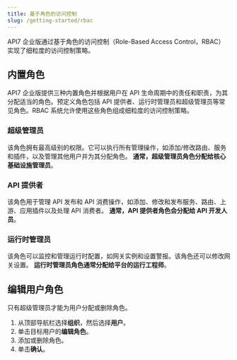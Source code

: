 ```yaml
---
title: 基于角色的访问控制
slug: /getting-started/rbac
---
```


API7 企业版通过基于角色的访问控制（Role-Based Access Control，RBAC）实现了细粒度的访问控制策略。

## 内置角色

API7 企业版提供三种内置角色并根据用户在 API 生命周期中的责任和职责，为其分配适当的角色。预定义角色包括 API 提供者、运行时管理员和超级管理员等常见角色。RBAC 系统允许使用这些角色组成细粒度的访问控制策略。

### 超级管理员

该角色拥有最高级别的权限。它可以执行所有管理操作，如添加/修改路由、服务和插件，以及管理其他用户并为其分配角色。
**通常，超级管理员角色分配给核心基础设施管理员**。

### API 提供者

该角色用于管理 API 发布和 API 消费操作，如添加、修改和发布服务、路由、上游、应用插件以及处理 API 消费者。
**通常，API 提供者角色会分配给 API 开发人员**。

### 运行时管理员

该角色可以监控和管理运行时配置，如网关实例和设置警报。该角色还可以修改网关设置。
**运行时管理员角色通常分配给平台的运行工程师**。

## 编辑用户角色

只有超级管理员才能为用户分配或删除角色。

1. 从顶部导航栏选择**组织**，然后选择**用户**。
2. 单击目标用户的**编辑角色**。
3. 添加或删除角色。
4. 单击**确认**。
